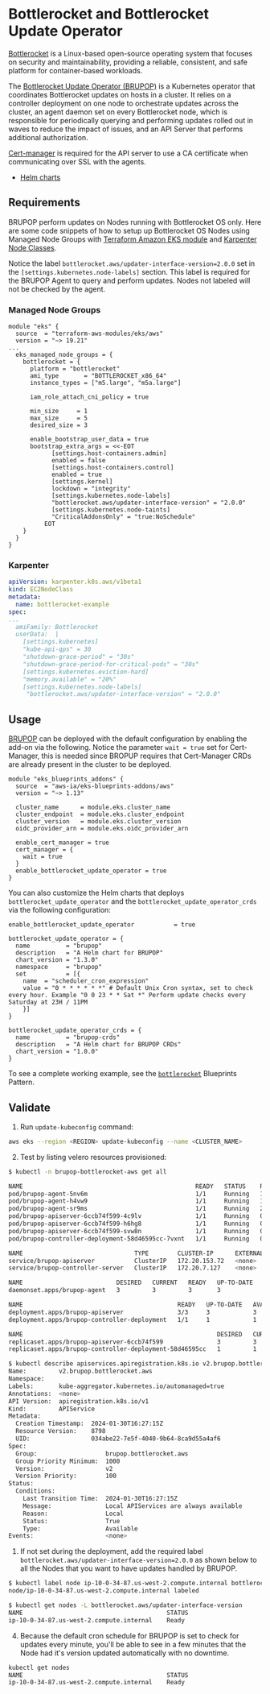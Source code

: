 # Bottlerocket and Bottlerocket Update Operator

[Bottlerocket](https://aws.amazon.com/bottlerocket/) is a Linux-based open-source operating system that focuses on security and maintainability, providing a reliable, consistent, and safe platform for container-based workloads.

The [Bottlerocket Update Operator (BRUPOP)](https://github.com/bottlerocket-os/bottlerocket-update-operator/tree/develop) is a Kubernetes operator that coordinates Bottlerocket updates on hosts in a cluster. It relies on a controller deployment on one node to orchestrate updates across the cluster, an agent daemon set on every Bottlerocket node, which is responsible for periodically querying and performing updates rolled out in waves to reduce the impact of issues, and an API Server that performs additional authorization.

[Cert-manager](https://cert-manager.io/) is required for the API server to use a CA certificate when communicating over SSL with the agents.

- [Helm charts](https://github.com/bottlerocket-os/bottlerocket-update-operator/tree/develop/deploy/charts)

## Requirements

BRUPOP perform updates on Nodes running with Bottlerocket OS only. Here are some code snippets of how to setup up Bottlerocket OS Nodes using Managed Node Groups with [Terraform Amazon EKS module](https://registry.terraform.io/modules/terraform-aws-modules/eks/aws/latest) and [Karpenter Node Classes](https://karpenter.sh/docs/concepts/nodeclasses/).

Notice the label `bottlerocket.aws/updater-interface-version=2.0.0` set in the `[settings.kubernetes.node-labels]` section. This label is required for the BRUPOP Agent to query and perform updates. Nodes not labeled will not be checked by the agent.

### Managed Node Groups

```hcl
module "eks" {
  source  = "terraform-aws-modules/eks/aws"
  version = "~> 19.21"
...
  eks_managed_node_groups = {
    bottlerocket = {
      platform = "bottlerocket"
      ami_type       = "BOTTLEROCKET_x86_64"
      instance_types = ["m5.large", "m5a.large"]

      iam_role_attach_cni_policy = true

      min_size     = 1
      max_size     = 5
      desired_size = 3

      enable_bootstrap_user_data = true
      bootstrap_extra_args = <<-EOT
            [settings.host-containers.admin]
            enabled = false
            [settings.host-containers.control]
            enabled = true
            [settings.kernel]
            lockdown = "integrity"
            [settings.kubernetes.node-labels]
            "bottlerocket.aws/updater-interface-version" = "2.0.0"
            [settings.kubernetes.node-taints]
            "CriticalAddonsOnly" = "true:NoSchedule"
          EOT
    }
  }
}
```

### Karpenter

```yaml
apiVersion: karpenter.k8s.aws/v1beta1
kind: EC2NodeClass
metadata:
  name: bottlerocket-example
spec:
...
  amiFamily: Bottlerocket
  userData:  |
    [settings.kubernetes]
    "kube-api-qps" = 30
    "shutdown-grace-period" = "30s"
    "shutdown-grace-period-for-critical-pods" = "30s"
    [settings.kubernetes.eviction-hard]
    "memory.available" = "20%"  
    [settings.kubernetes.node-labels]
     "bottlerocket.aws/updater-interface-version" = "2.0.0"
```

## Usage

[BRUPOP](https://github.com/aws-ia/terraform-aws-eks-blueprints-addons/) can be deployed with the default configuration by enabling the add-on via the following. Notice the parameter `wait = true` set for Cert-Manager, this is needed since BROPUP requires that Cert-Manager CRDs are already present in the cluster to be deployed.

```hcl
module "eks_blueprints_addons" {
  source  = "aws-ia/eks-blueprints-addons/aws"
  version = "~> 1.13"

  cluster_name      = module.eks.cluster_name
  cluster_endpoint  = module.eks.cluster_endpoint
  cluster_version   = module.eks.cluster_version
  oidc_provider_arn = module.eks.oidc_provider_arn

  enable_cert_manager = true
  cert_manager = {
    wait = true
  }
  enable_bottlerocket_update_operator = true
}
```

You can also customize the Helm charts that deploys `bottlerocket_update_operator` and the `bottlerocket_update_operator_crds` via the following configuration:

```hcl
enable_bottlerocket_update_operator           = true

bottlerocket_update_operator = {
  name          = "brupop"
  description   = "A Helm chart for BRUPOP"
  chart_version = "1.3.0"
  namespace     = "brupop"
  set           = [{
    name  = "scheduler_cron_expression"
    value = "0 * * * * * *" # Default Unix Cron syntax, set to check every hour. Example "0 0 23 * * Sat *" Perform update checks every Saturday at 23H / 11PM
    }]
}

bottlerocket_update_operator_crds = {
  name          = "brupop-crds"
  description   = "A Helm chart for BRUPOP CRDs"
  chart_version = "1.0.0"
}
```

To see a complete working example, see the [`bottlerocket`](https://github.com/aws-ia/terraform-aws-eks-blueprints/tree/main/patterns/bottlerocket) Blueprints Pattern.

## Validate

1. Run `update-kubeconfig` command:

```bash
aws eks --region <REGION> update-kubeconfig --name <CLUSTER_NAME>
```

2. Test by listing velero resources provisioned:

```bash
$ kubectl -n brupop-bottlerocket-aws get all

NAME                                                READY   STATUS    RESTARTS      AGE
pod/brupop-agent-5nv6m                              1/1     Running   1 (33h ago)   33h
pod/brupop-agent-h4vw9                              1/1     Running   1 (33h ago)   33h
pod/brupop-agent-sr9ms                              1/1     Running   2 (33h ago)   33h
pod/brupop-apiserver-6ccb74f599-4c9lv               1/1     Running   0             33h
pod/brupop-apiserver-6ccb74f599-h6hg8               1/1     Running   0             33h
pod/brupop-apiserver-6ccb74f599-svw8n               1/1     Running   0             33h
pod/brupop-controller-deployment-58d46595cc-7vxnt   1/1     Running   0             33h

NAME                               TYPE        CLUSTER-IP      EXTERNAL-IP   PORT(S)   AGE
service/brupop-apiserver           ClusterIP   172.20.153.72   <none>        443/TCP   33h
service/brupop-controller-server   ClusterIP   172.20.7.127    <none>        80/TCP    33h

NAME                          DESIRED   CURRENT   READY   UP-TO-DATE   AVAILABLE   NODE SELECTOR   AGE
daemonset.apps/brupop-agent   3         3         3       3            3           <none>          33h

NAME                                           READY   UP-TO-DATE   AVAILABLE   AGE
deployment.apps/brupop-apiserver               3/3     3            3           33h
deployment.apps/brupop-controller-deployment   1/1     1            1           33h

NAME                                                      DESIRED   CURRENT   READY   AGE
replicaset.apps/brupop-apiserver-6ccb74f599               3         3         3       33h
replicaset.apps/brupop-controller-deployment-58d46595cc   1         1         1       33h

$ kubectl describe apiservices.apiregistration.k8s.io v2.brupop.bottlerocket.aws
Name:         v2.brupop.bottlerocket.aws
Namespace:  
Labels:       kube-aggregator.kubernetes.io/automanaged=true
Annotations:  <none>
API Version:  apiregistration.k8s.io/v1
Kind:         APIService
Metadata:
  Creation Timestamp:  2024-01-30T16:27:15Z
  Resource Version:    8798
  UID:                 034abe22-7e5f-4040-9b64-8ca9d55a4af6
Spec:
  Group:                   brupop.bottlerocket.aws
  Group Priority Minimum:  1000
  Version:                 v2
  Version Priority:        100
Status:
  Conditions:
    Last Transition Time:  2024-01-30T16:27:15Z
    Message:               Local APIServices are always available
    Reason:                Local
    Status:                True
    Type:                  Available
Events:                    <none>
```

1. If not set during the deployment, add the required label `bottlerocket.aws/updater-interface-version=2.0.0` as shown below to all the Nodes that you want to have updates handled by BRUPOP.

```bash
$ kubectl label node ip-10-0-34-87.us-west-2.compute.internal bottlerocket.aws/updater-interface-version=2.0.0
node/ip-10-0-34-87.us-west-2.compute.internal labeled

$ kubectl get nodes -L bottlerocket.aws/updater-interface-version  
NAME                                        STATUS                     ROLES    AGE   VERSION               UPDATER-INTERFACE-VERSION
ip-10-0-34-87.us-west-2.compute.internal    Ready                      <none>   34h   v1.28.1-eks-d91a302   2.0.0
```

4. Because the default cron schedule for BRUPOP is set to check for updates every minute, you'll be able to see in a few minutes that the Node had it's version updated automatically with no downtime.

```bash
kubectl get nodes
NAME                                        STATUS                     ROLES    AGE   VERSION  
ip-10-0-34-87.us-west-2.compute.internal    Ready                      <none>   34h   v1.28.4-eks-d91a302
```
